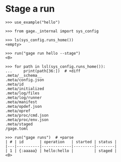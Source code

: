 # Stage a run

    >>> use_example("hello")

    >>> from gage._internal import sys_config

    >>> ls(sys_config.runs_home())
    <empty>

    >>> run("gage run hello --stage")
    <0>

    >>> for path in lsl(sys_config.runs_home()):
    ...     print(path[36:])  # +diff
    .meta/__schema__
    .meta/config.json
    .meta/id
    .meta/initialized
    .meta/log/files
    .meta/log/runner
    .meta/manifest
    .meta/opdef.json
    .meta/opref
    .meta/proc/cmd.json
    .meta/proc/env.json
    .meta/staged
    /gage.toml

    >>> run("gage runs")  # +parse
    | # | id       | operation   | started | status |
    |---|----------|-------------|---------|--------|
    | 1 | {:aaaaa} | hello:hello |         | staged |
    <0>
